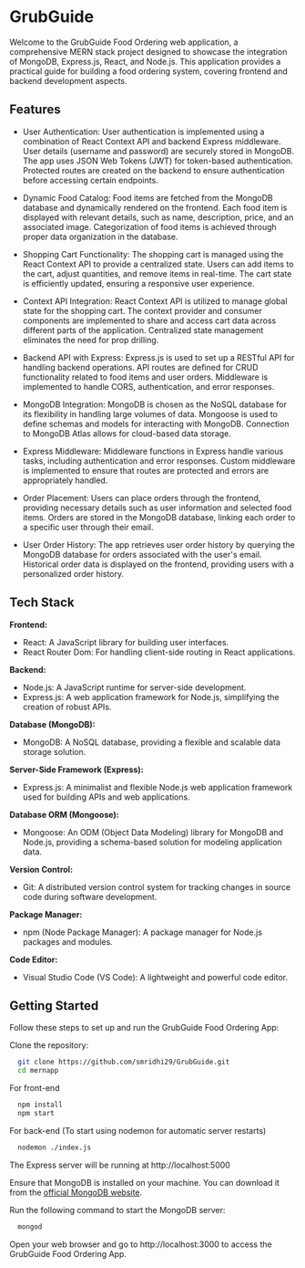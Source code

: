 
# GrubGuide

Welcome to the GrubGuide Food Ordering web application, a comprehensive MERN stack project designed to showcase the integration of MongoDB, Express.js, React, and Node.js. This application provides a practical guide for building a food ordering system, covering frontend and backend development aspects.







## Features

- User Authentication: 
User authentication is implemented using a combination of React Context API and backend Express middleware.
User details (username and password) are securely stored in MongoDB.
The app uses JSON Web Tokens (JWT) for token-based authentication.
Protected routes are created on the backend to ensure authentication before accessing certain endpoints.

- Dynamic Food Catalog:
Food items are fetched from the MongoDB database and dynamically rendered on the frontend.
Each food item is displayed with relevant details, such as name, description, price, and an associated image.
Categorization of food items is achieved through proper data organization in the database.

- Shopping Cart Functionality:
The shopping cart is managed using the React Context API to provide a centralized state.
Users can add items to the cart, adjust quantities, and remove items in real-time.
The cart state is efficiently updated, ensuring a responsive user experience.

-  Context API Integration:
React Context API is utilized to manage global state for the shopping cart.
The context provider and consumer components are implemented to share and access cart data across different parts of the application.
Centralized state management eliminates the need for prop drilling.

- Backend API with Express:
Express.js is used to set up a RESTful API for handling backend operations.
API routes are defined for CRUD functionality related to food items and user orders.
Middleware is implemented to handle CORS, authentication, and error responses.

- MongoDB Integration:
MongoDB is chosen as the NoSQL database for its flexibility in handling large volumes of data.
Mongoose is used to define schemas and models for interacting with MongoDB.
Connection to MongoDB Atlas allows for cloud-based data storage.

- Express Middleware:
Middleware functions in Express handle various tasks, including authentication and error responses.
Custom middleware is implemented to ensure that routes are protected and errors are appropriately handled.

- Order Placement:
Users can place orders through the frontend, providing necessary details such as user information and selected food items.
Orders are stored in the MongoDB database, linking each order to a specific user through their email.

- User Order History:
The app retrieves user order history by querying the MongoDB database for orders associated with the user's email.
Historical order data is displayed on the frontend, providing users with a personalized order history.


## Tech Stack

**Frontend:** 
- React: A JavaScript library for building user interfaces.
- React Router Dom: For handling client-side routing in React applications.
  
**Backend:** 
- Node.js: A JavaScript runtime for server-side development.
- Express.js: A web application framework for Node.js, simplifying the creation of robust APIs.
  
**Database (MongoDB):** 
- MongoDB: A NoSQL database, providing a flexible and scalable data storage solution.
  
**Server-Side Framework (Express):** 
- Express.js: A minimalist and flexible Node.js web application framework used for building APIs and web applications.
  
**Database ORM (Mongoose):** 
- Mongoose: An ODM (Object Data Modeling) library for MongoDB and Node.js, providing a schema-based solution for modeling application data.
  
**Version Control:** 
- Git: A distributed version control system for tracking changes in source code during software development.
  
**Package Manager:** 
- npm (Node Package Manager): A package manager for Node.js packages and modules.
  
**Code Editor:**
- Visual Studio Code (VS Code): A lightweight and powerful code editor.



## Getting Started
Follow these steps to set up and run the GrubGuide Food Ordering App:

Clone the repository:

```bash
  git clone https://github.com/smridhi29/GrubGuide.git
  cd mernapp

  ```
For front-end
```bash
  npm install
  npm start
  ```

  For back-end (To start using nodemon for automatic server restarts)
```bash
  nodemon ./index.js
  ```
The Express server will be running at http://localhost:5000  


Ensure that MongoDB is installed on your machine. You can download it from the [official MongoDB website](https://www.mongodb.com/docs/manual/installation/).


 Run the following command to start the MongoDB server:
```bash
  mongod
  ```

Open your web browser and go to http://localhost:3000 to access the GrubGuide Food Ordering App.
